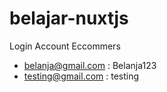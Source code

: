 # belajar-nuxtjs
Login Account Eccommers
- belanja@gmail.com : Belanja123
- testing@gmail.com : testing

